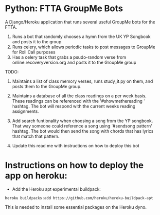 # Python: FTTA GroupMe Bots

A Django/Heroku application that runs several useful GroupMe bots for the FTTA.

1) Runs a bot that randomly chooses a hymn from the UK YP Songbook and posts it to the group
2) Runs celery, which allows periodic tasks to post messages to GroupMe for Roll Call purposes
3) Has a celery task that grabs a psudo-random verse from online.recoveryversion.org and posts it to the GroupMe group


TODO:
1) Maintains a list of class memory verses, runs study_it.py on them, and posts them to the GroupMe group.
2) Maintains a database of all the class readings on a per week basis. These readings can be referenced with the '#showmethereading <class>' hashtag. The bot will respond with the current weeks reading assignments.
3) Add search funtionality when choosing a song from the YP songbook. That way someone could reference a song using '#sendsong pattern' hashtag. The bot would then send the song with chords that has lyrics that match that pattern.

4) Update this read me with instructions on how to deploy this bot


# Instructions on how to deploy the app on heroku:

* Add the Heroku apt experimental buildpack:
```
heroku buildpacks:add https://github.com/heroku/heroku-buildpack-apt
```
This is needed to install some essential packages on the Heroku dyno.
